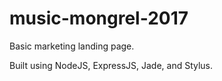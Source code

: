 # music-mongrel-2017

Basic marketing landing page.

Built using NodeJS, ExpressJS, Jade, and Stylus.
